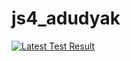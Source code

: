 # js4_adudyak
[![Latest Test Result](https://github.com/adudyak/js4_adudyak/actions/workflows/action.yml/badge.svg)](https://github.com/adudyak/js4_adudyak/actions/workflows/action.yml)